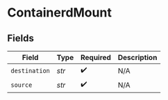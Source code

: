 # ContainerdMount


## Fields

| Field              | Type               | Required           | Description        |
| ------------------ | ------------------ | ------------------ | ------------------ |
| `destination`      | *str*              | :heavy_check_mark: | N/A                |
| `source`           | *str*              | :heavy_check_mark: | N/A                |